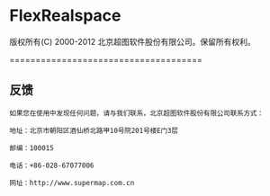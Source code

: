 FlexRealspace
=============


版权所有(C) 2000-2012 北京超图软件股份有限公司。保留所有权利。

=====================================

反馈
---------------
    如果您在使用中发现任何问题，请与我们联系，北京超图软件股份有限公司联系方式：

    地址：北京市朝阳区酒仙桥北路甲10号院201号楼E门3层

    邮编：100015

    电话：+86-028-67077006

    网址：http://www.supermap.com.cn
